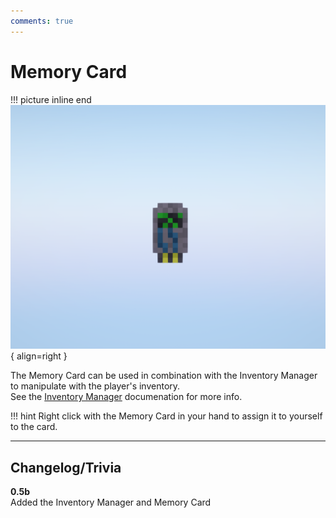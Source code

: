 ```yaml
---
comments: true
---
```


# Memory Card

!!! picture inline end
    ![!Image of the Chunk Controller item](../img/previews/memory_card.png){ align=right }

The Memory Card can be used in combination with the Inventory Manager to manipulate with the player's inventory.  
See the [Inventory Manager](../peripherals/inventory_manager.md) documenation for more info.

!!! hint
    Right click with the Memory Card in your hand to assign it to yourself to the card.

<p class="picture-spacing" style="--ps:0.05rem;"></p>

---

## Changelog/Trivia

**0.5b**  
Added the Inventory Manager and Memory Card

